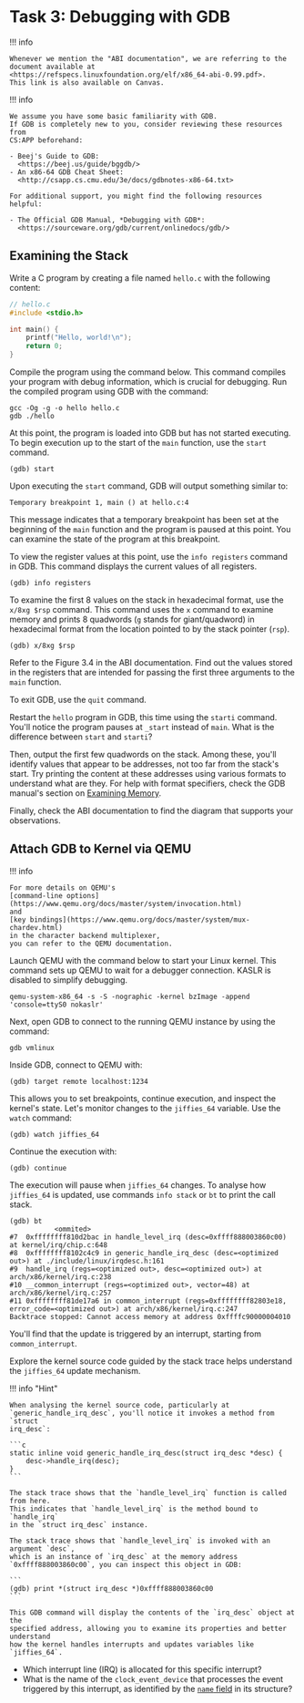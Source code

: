 # Task 3: Debugging with GDB

!!! info

    Whenever we mention the "ABI documentation", we are referring to the
    document available at
    <https://refspecs.linuxfoundation.org/elf/x86_64-abi-0.99.pdf>.
    This link is also available on Canvas.

!!! info

    We assume you have some basic familiarity with GDB.
    If GDB is completely new to you, consider reviewing these resources from
    CS:APP beforehand:

    - Beej's Guide to GDB:
      <https://beej.us/guide/bggdb/>
    - An x86-64 GDB Cheat Sheet:
      <http://csapp.cs.cmu.edu/3e/docs/gdbnotes-x86-64.txt>

    For additional support, you might find the following resources helpful:

    - The Official GDB Manual, *Debugging with GDB*:
      <https://sourceware.org/gdb/current/onlinedocs/gdb/>

## Examining the Stack

Write a C program by creating a file named `hello.c` with the following content:

```c
// hello.c
#include <stdio.h>

int main() {
    printf("Hello, world!\n");
    return 0;
}
```

Compile the program using the command below.
This command compiles your program with debug information, which is crucial for
debugging.
Run the compiled program using GDB with the command:

```
gcc -Og -g -o hello hello.c
gdb ./hello
```

At this point, the program is loaded into GDB but has not started executing.
To begin execution up to the start of the `main` function, use the `start`
command.

```
(gdb) start
```

Upon executing the `start` command, GDB will output something similar to:

```
Temporary breakpoint 1, main () at hello.c:4
```

This message indicates that a temporary breakpoint has been set at the beginning
of the `main` function and the program is paused at this point.
You can examine the state of the program at this breakpoint.

To view the register values at this point, use the `info registers` command in
GDB.
This command displays the current values of all registers.

```
(gdb) info registers
```

To examine the first 8 values on the stack in hexadecimal format, use the
`x/8xg $rsp` command.
This command uses the `x` command to examine memory and prints 8 quadwords (`g`
stands for giant/quadword) in hexadecimal format from the location pointed to by
the stack pointer (`rsp`).

```
(gdb) x/8xg $rsp
```

Refer to the Figure 3.4 in the ABI documentation.
Find out the values stored in the registers that are intended for passing the
first three arguments to the `main` function.

To exit GDB, use the `quit` command.

Restart the `hello` program in GDB, this time using the `starti` command.
You'll notice the program pauses at `_start` instead of `main`.
What is the difference between `start` and `starti`?

Then, output the first few quadwords on the stack.
Among these, you'll identify values that appear to be addresses, not too far
from the stack's start.
Try printing the content at these addresses using various formats to understand
what are they.
For help with format specifiers, check the GDB manual's section on
[Examining Memory](https://sourceware.org/gdb/current/onlinedocs/gdb.html/Memory.html).

Finally, check the ABI documentation to find the diagram that supports your
observations.

## Attach GDB to Kernel via QEMU

!!! info

    For more details on QEMU's
    [command-line options](https://www.qemu.org/docs/master/system/invocation.html)
    and
    [key bindings](https://www.qemu.org/docs/master/system/mux-chardev.html)
    in the character backend multiplexer,
    you can refer to the QEMU documentation.

Launch QEMU with the command below to start your Linux kernel.
This command sets up QEMU to wait for a debugger connection.
KASLR is disabled to simplify debugging.

```
qemu-system-x86_64 -s -S -nographic -kernel bzImage -append 'console=ttyS0 nokaslr'
```

Next, open GDB to connect to the running QEMU instance by using the command:

```
gdb vmlinux
```

Inside GDB, connect to QEMU with:

```
(gdb) target remote localhost:1234
```

This allows you to set breakpoints, continue execution, and inspect the kernel's state.
Let's monitor changes to the `jiffies_64` variable.
Use the `watch` command:

```
(gdb) watch jiffies_64
```

Continue the execution with:

```
(gdb) continue
```

The execution will pause when `jiffies_64` changes.
To analyse how `jiffies_64` is updated, use commands `info stack` or `bt` to
print the call stack.

```
(gdb) bt
           <ommited>
#7  0xffffffff810d2bac in handle_level_irq (desc=0xffff888003860c00) at kernel/irq/chip.c:648
#8  0xffffffff8102c4c9 in generic_handle_irq_desc (desc=<optimized out>) at ./include/linux/irqdesc.h:161
#9  handle_irq (regs=<optimized out>, desc=<optimized out>) at arch/x86/kernel/irq.c:238
#10 __common_interrupt (regs=<optimized out>, vector=48) at arch/x86/kernel/irq.c:257
#11 0xffffffff81de17a6 in common_interrupt (regs=0xffffffff82803e18, error_code=<optimized out>) at arch/x86/kernel/irq.c:247
Backtrace stopped: Cannot access memory at address 0xffffc90000004010
```

You'll find that the update is triggered by an interrupt, starting from
`common_interrupt`.

Explore the kernel source code guided by the stack trace helps understand the `jiffies_64` update mechanism.

!!! info "Hint"

    When analysing the kernel source code, particularly at
    `generic_handle_irq_desc`, you'll notice it invokes a method from `struct
    irq_desc`:

    ```c
    static inline void generic_handle_irq_desc(struct irq_desc *desc) {
        desc->handle_irq(desc);
    }
    ```

    The stack trace shows that the `handle_level_irq` function is called from here.
    This indicates that `handle_level_irq` is the method bound to `handle_irq`
    in the `struct irq_desc` instance.

    The stack trace shows that `handle_level_irq` is invoked with an argument `desc`,
    which is an instance of `irq_desc` at the memory address
    `0xffff888003860c00`, you can inspect this object in GDB:

    ```
    (gdb) print *(struct irq_desc *)0xffff888003860c00
    ```

    This GDB command will display the contents of the `irq_desc` object at the
    specified address, allowing you to examine its properties and better understand
    how the kernel handles interrupts and updates variables like `jiffies_64`.

- Which interrupt line (IRQ) is allocated for this specific interrupt?
- What is the name of the `clock_event_device` that processes the event
  triggered by this interrupt, as identified by the
  [`name` field](https://elixir.bootlin.com/linux/v6.7/source/include/linux/clockchips.h#L125)
  in its structure?
